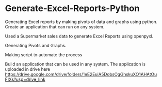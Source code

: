 # Generate-Excel-Reports-Python
Generating Excel reports by making pivots of data and graphs using python. Create an application that can run on any system.

Used a Supermarket sales data to generate Excel Reports using openpyxl.

Generating Pivots and Graphs.

Making script to automate the process 

Build an application that can be used in any system.
The application is uploaded in drive here https://drive.google.com/drive/folders/1eE2EuiA5DobsOgGhskuXO1AHAtOuFIXs?usp=drive_link
